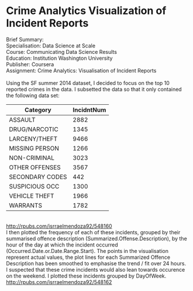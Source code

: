 # Crime Analytics Visualization of Incident Reports

Brief Summary:\
Specialisation:	Data Science at Scale\
Course:	Communicating Data Science Results\
Education: Institution	Washington University\
Publisher:	Coursera\
Assignment:	Crime Analytics: Visualisation of Incident Reports\
\
Using the SF summer 2014 dataset, I decided to focus on the top 10 reported crimes in the data. I subsetted the data so that it only contained the following data set:

|	Category   |  IncidntNum |
|---|---|
|	ASSAULT        |   2882  |
|DRUG/NARCOTIC   |   1345  |
|LARCENY/THEFT   |   9466  |
| MISSING PERSON |   1266  |
| NON-CRIMINAL   |   3023  |
| OTHER OFFENSES |   3567  |
|SECONDARY CODES |   442   |
| SUSPICIOUS OCC |   1300  |
| VEHICLE THEFT  |   1966  |
| WARRANTS       |   1782  |
\
http://rpubs.com/isrraelmendoza92/548160
\
I then plotted the frequency of each of these incidents, grouped by their summarised offence description (Summarized.Offense.Description), by the hour of the day at which the incident occurred (Occurred.Date.or.Date.Range.Start). The points in the visualisation represent actual values, the plot lines for each Summarized Offence Description has been smoothed to emphasise the trend / fit over 24 hours.
\
I suspected that these crime incidents would also lean towards occurence on the weekend. I plotted these incidents grouped by DayOfWeek. 
\
http://rpubs.com/isrraelmendoza92/548162
